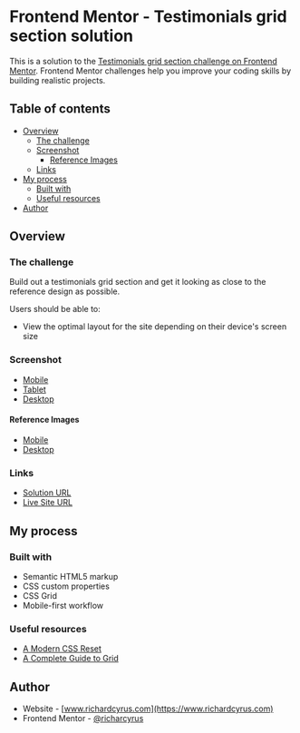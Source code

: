 # Frontend Mentor - Testimonials grid section solution

This is a solution to the [Testimonials grid section challenge on Frontend Mentor](https://www.frontendmentor.io/challenges/testimonials-grid-section-Nnw6J7Un7). Frontend Mentor challenges help you improve your coding skills by building realistic projects.

## Table of contents

- [Overview](#overview)
  - [The challenge](#the-challenge)
  - [Screenshot](#screenshot)
    - [Reference Images](#reference-images)
  - [Links](#links)
- [My process](#my-process)
  - [Built with](#built-with)
  - [Useful resources](#useful-resources)
- [Author](#author)

## Overview

### The challenge

Build out a testimonials grid section and get it looking as close to the reference design as possible.

Users should be able to:

- View the optimal layout for the site depending on their device's screen size

### Screenshot

 - [Mobile](./design/screenshots/mobile-screenshot.jpg)
 - [Tablet](./design/screenshots/tablet-screenshot.jpg)
 - [Desktop](./design/screenshots/desktop-screenshot.jpg)

#### Reference Images

 - [Mobile](./design/reference/mobile-design.jpg)
 - [Desktop](./design/reference/desktop-design.jpg)

### Links

- [Solution URL](https://github.com/richardcyrus/fm-testimonials-grid-section)
- [Live Site URL](https://richardcyrus.github.io/fm-testimonials-grid-section)

## My process

### Built with

- Semantic HTML5 markup
- CSS custom properties
- CSS Grid
- Mobile-first workflow

### Useful resources

- [A Modern CSS Reset](https://piccalil.li/blog/a-modern-css-reset/)
- [A Complete Guide to Grid](https://css-tricks.com/snippets/css/complete-guide-grid/)

## Author

- Website - [www.richardcyrus.com](https://www.richardcyrus.com)
- Frontend Mentor - [@richarcyrus](https://www.frontendmentor.io/profile/richarcyrus)

